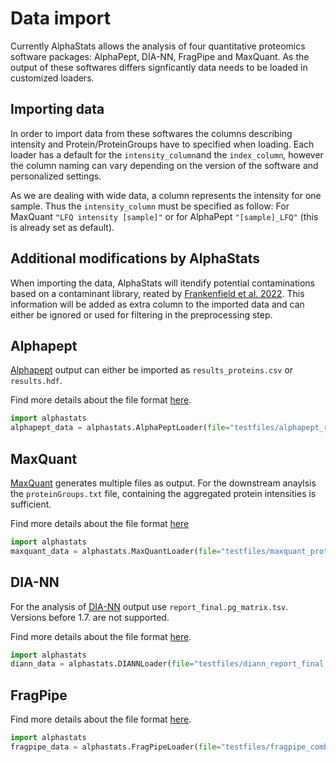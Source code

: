 # Data import

Currently AlphaStats allows the analysis of four quantitative proteomics software packages: AlphaPept, DIA-NN, FragPipe and MaxQuant. As the output of these softwares differs signficantly data needs to be loaded in customized loaders.

## Importing data
In order to import data from these softwares the columns describing intensity and Protein/ProteinGroups have to specified when loading. Each loader has a default for the `intensity_column`and the `index_column`, however the column naming can vary depending on the version of the software and personalized settings.

As we are dealing with wide data, a column represents the intensity for one sample. Thus the `intensity_column` must be specified as follow: For MaxQuant `"LFQ intensity [sample]"` or for AlphaPept `"[sample]_LFQ"` (this is already set as default).

## Additional modifications by AlphaStats

When importing the data, AlphaStats will itendify potential contaminations based on a contaminant library, reated by [Frankenfield et al. 2022](https://www.biorxiv.org/content/10.1101/2022.04.27.489766v2.full). This information will be added as extra column to the imported data and can either be ignored or used for filtering in the preprocessing step.

## Alphapept
[Alphapept](https://github.com/MannLabs/alphapept) output can either be imported as `results_proteins.csv` or `results.hdf`. 

Find more details about the file format [here](https://mannlabs.github.io/alphapept/file_formats.html).

```python
import alphastats
alphapept_data = alphastats.AlphaPeptLoader(file="testfiles/alphapept_results_proteins.csv")
```

## MaxQuant
[MaxQuant](https://www.maxquant.org/) generates multiple files as output. For the downstream anaylsis the `proteinGroups.txt` file, containing the aggregated protein intensities is sufficient. 

Find more details about the file format [here](http://www.coxdocs.org/doku.php?id=maxquant:table:proteingrouptable)

```python
import alphastats 
maxquant_data = alphastats.MaxQuantLoader(file="testfiles/maxquant_proteinGroups.txt")
```

## DIA-NN
For the analysis of [DIA-NN](https://github.com/vdemichev/DiaNN) output use `report_final.pg_matrix.tsv`. Versions before 1.7. are not supported.


Find more details about the file format [here](https://github.com/vdemichev/DiaNN#output).

```python
import alphastats 
diann_data = alphastats.DIANNLoader(file="testfiles/diann_report_final.pg_matrix.tsv")
```

## FragPipe

Find more details about the file format [here](https://fragpipe.nesvilab.org/docs/tutorial_fragpipe_outputs.html#combined_proteintsv).

```python
import alphastats 
fragpipe_data = alphastats.FragPipeLoader(file="testfiles/fragpipe_combined_proteins.tsv")
```


